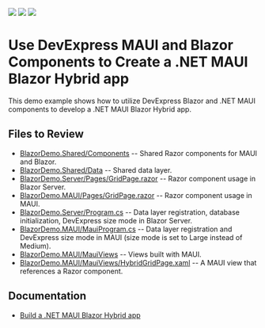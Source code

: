 <!-- default badges list -->
![](https://img.shields.io/endpoint?url=https://codecentral.devexpress.com/api/v1/VersionRange/632326528/23.1.2%2B)
[![](https://img.shields.io/badge/Open_in_DevExpress_Support_Center-FF7200?style=flat-square&logo=DevExpress&logoColor=white)](https://supportcenter.devexpress.com/ticket/details/T1162029)
[![](https://img.shields.io/badge/📖_How_to_use_DevExpress_Examples-e9f6fc?style=flat-square)](https://docs.devexpress.com/GeneralInformation/403183)
<!-- default badges end -->

# Use DevExpress MAUI and Blazor Components to Create a .NET MAUI Blazor Hybrid app

This demo example shows how to utilize DevExpress Blazor and .NET MAUI components to develop a .NET MAUI Blazor Hybrid app. 

## Files to Review

* [BlazorDemo.Shared/Components](./BlazorDemo.Shared/Components) -- Shared Razor components for MAUI and Blazor.
* [BlazorDemo.Shared/Data](./BlazorDemo.Shared/Data) -- Shared data layer.
* [BlazorDemo.Server/Pages/GridPage.razor](./BlazorDemo.Server/Pages/GridPage.razor) -- Razor component usage in Blazor Server.
* [BlazorDemo.MAUI/Pages/GridPage.razor](./BlazorDemo.MAUI/Pages/GridPage.razor) -- Razor component usage in MAUI.
* [BlazorDemo.Server/Program.cs](./BlazorDemo.Server/Program.cs) -- Data layer registration, database initialization, DevExpress size mode in Blazor Server.
* [BlazorDemo.MAUI/MauiProgram.cs](./BlazorDemo.MAUI/MauiProgram.cs) -- Data layer registration and DevExpress size mode in MAUI (size mode is set to Large instead of Medium).
* [BlazorDemo.MAUI/MauiViews](./BlazorDemo.MAUI/MauiViews) -- Views built with MAUI.
* [BlazorDemo.MAUI/MauiViews/HybridGridPage.xaml](./BlazorDemo.MAUI/MauiViews/HybridGridPage.xaml) -- A MAUI view that references a Razor component.

## Documentation

* [Build a .NET MAUI Blazor Hybrid app](https://learn.microsoft.com/en-us/aspnet/core/blazor/hybrid/tutorials/maui?view=aspnetcore-7.0&pivots=windows)

